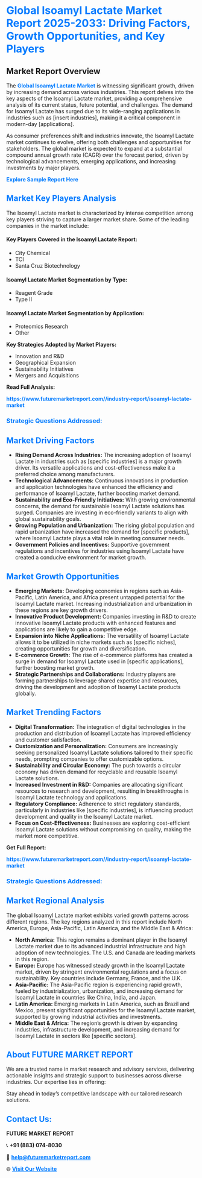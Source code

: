 <h1 style="color: #007BFF;">Global Isoamyl Lactate Market Report 2025-2033: Driving Factors, Growth Opportunities, and Key Players</h1>

<section id="overview">
<h2>Market Report Overview</h2>
<p>The <a href="https://www.futuremarketreport.com//industry-report/isoamyl-lactate-market" style="color: #007BFF; text-decoration: none;"><strong>Global Isoamyl Lactate Market</strong></a> is witnessing significant growth, driven by increasing demand across various industries. This report delves into the key aspects of the Isoamyl Lactate market, providing a comprehensive analysis of its current status, future potential, and challenges. The demand for Isoamyl Lactate has surged due to its wide-ranging applications in industries such as [insert industries], making it a critical component in modern-day [applications].</p>
<p>As consumer preferences shift and industries innovate, the Isoamyl Lactate market continues to evolve, offering both challenges and opportunities for stakeholders. The global market is expected to expand at a substantial compound annual growth rate (CAGR) over the forecast period, driven by technological advancements, emerging applications, and increasing investments by major players.</p>
</section>

<section id="overview">
<p><a href="https://www.futuremarketreport.com//request-sample/reportId=46847" style="color: #007BFF; text-decoration: none;"><strong>Explore Sample Report Here</strong></a></p>
</section>

<section id="key-players">
<h2 style="color: #007BFF;">Market Key Players Analysis</h2>
<p>The Isoamyl Lactate market is characterized by intense competition among key players striving to capture a larger market share. Some of the leading companies in the market include:</p>
<h4>Key Players Covered in the Isoamyl Lactate Report:</h4>
<ul><li>City Chemical</li><li>TCI</li><li>Santa Cruz Biotechnology</li></ul>
<h4>Isoamyl Lactate Market Segmentation by Type:</h4>
<ul><li>Reagent Grade</li><li>Type II</li></ul>

<h4>Isoamyl Lactate Market Segmentation by Application:</h4>
<ul><li>Proteomics Research</li><li>Other</li></ul>
<p><strong>Key Strategies Adopted by Market Players:</strong></p>
<ul>
<li>Innovation and R&D</li>
<li>Geographical Expansion</li>
<li>Sustainability Initiatives</li>
<li>Mergers and Acquisitions</li>
</ul>
</section>

<section>
<p><strong>Read Full Analysis: </strong></p><a href="https://www.futuremarketreport.com//industry-report/isoamyl-lactate-market" style="color: #007BFF; text-decoration: none;"><strong>https://www.futuremarketreport.com//industry-report/isoamyl-lactate-market</strong></a>
<h3 style="color: #007BFF;">Strategic Questions Addressed:</h3>
</section>

<section id="driving-factors">
<h2 style="color: #007BFF;">Market Driving Factors</h2>
<ul>
<li><strong>Rising Demand Across Industries:</strong> The increasing adoption of Isoamyl Lactate in industries such as [specific industries] is a major growth driver. Its versatile applications and cost-effectiveness make it a preferred choice among manufacturers.</li>
<li><strong>Technological Advancements:</strong> Continuous innovations in production and application technologies have enhanced the efficiency and performance of Isoamyl Lactate, further boosting market demand.</li>
<li><strong>Sustainability and Eco-Friendly Initiatives:</strong> With growing environmental concerns, the demand for sustainable Isoamyl Lactate solutions has surged. Companies are investing in eco-friendly variants to align with global sustainability goals.</li>
<li><strong>Growing Population and Urbanization:</strong> The rising global population and rapid urbanization have increased the demand for [specific products], where Isoamyl Lactate plays a vital role in meeting consumer needs.</li>
<li><strong>Government Policies and Incentives:</strong> Supportive government regulations and incentives for industries using Isoamyl Lactate have created a conducive environment for market growth.</li>
</ul>
</section>

<section id="growth-opportunities">
<h2 style="color: #007BFF;">Market Growth Opportunities</h2>
<ul>
<li><strong>Emerging Markets:</strong> Developing economies in regions such as Asia-Pacific, Latin America, and Africa present untapped potential for the Isoamyl Lactate market. Increasing industrialization and urbanization in these regions are key growth drivers.</li>
<li><strong>Innovative Product Development:</strong> Companies investing in R&D to create innovative Isoamyl Lactate products with enhanced features and applications are likely to gain a competitive edge.</li>
<li><strong>Expansion into Niche Applications:</strong> The versatility of Isoamyl Lactate allows it to be utilized in niche markets such as [specific niches], creating opportunities for growth and diversification.</li>
<li><strong>E-commerce Growth:</strong> The rise of e-commerce platforms has created a surge in demand for Isoamyl Lactate used in [specific applications], further boosting market growth.</li>
<li><strong>Strategic Partnerships and Collaborations:</strong> Industry players are forming partnerships to leverage shared expertise and resources, driving the development and adoption of Isoamyl Lactate products globally.</li>
</ul>
</section>

<section id="trending-factors">
<h2 style="color: #007BFF;">Market Trending Factors</h2>
<ul>
<li><strong>Digital Transformation:</strong> The integration of digital technologies in the production and distribution of Isoamyl Lactate has improved efficiency and customer satisfaction.</li>
<li><strong>Customization and Personalization:</strong> Consumers are increasingly seeking personalized Isoamyl Lactate solutions tailored to their specific needs, prompting companies to offer customizable options.</li>
<li><strong>Sustainability and Circular Economy:</strong> The push towards a circular economy has driven demand for recyclable and reusable Isoamyl Lactate solutions.</li>
<li><strong>Increased Investment in R&D:</strong> Companies are allocating significant resources to research and development, resulting in breakthroughs in Isoamyl Lactate technology and applications.</li>
<li><strong>Regulatory Compliance:</strong> Adherence to strict regulatory standards, particularly in industries like [specific industries], is influencing product development and quality in the Isoamyl Lactate market.</li>
<li><strong>Focus on Cost-Effectiveness:</strong> Businesses are exploring cost-efficient Isoamyl Lactate solutions without compromising on quality, making the market more competitive.</li>
</ul>
</section>

<section>
<p><strong>Get Full Report: </strong></p><a href="https://www.futuremarketreport.com//industry-report/isoamyl-lactate-market" style="color: #007BFF; text-decoration: none;"><strong>https://www.futuremarketreport.com//industry-report/isoamyl-lactate-market</strong></a>
<h3 style="color: #007BFF;">Strategic Questions Addressed:</h3>
</section>


<section id="regional-analysis">
<h2 style="color: #007BFF;">Market Regional Analysis</h2>
<p>The global Isoamyl Lactate market exhibits varied growth patterns across different regions. The key regions analyzed in this report include North America, Europe, Asia-Pacific, Latin America, and the Middle East & Africa:</p>
<ul>
<li><strong>North America:</strong> This region remains a dominant player in the Isoamyl Lactate market due to its advanced industrial infrastructure and high adoption of new technologies. The U.S. and Canada are leading markets in this region.</li>
<li><strong>Europe:</strong> Europe has witnessed steady growth in the Isoamyl Lactate market, driven by stringent environmental regulations and a focus on sustainability. Key countries include Germany, France, and the U.K.</li>
<li><strong>Asia-Pacific:</strong> The Asia-Pacific region is experiencing rapid growth, fueled by industrialization, urbanization, and increasing demand for Isoamyl Lactate in countries like China, India, and Japan.</li>
<li><strong>Latin America:</strong> Emerging markets in Latin America, such as Brazil and Mexico, present significant opportunities for the Isoamyl Lactate market, supported by growing industrial activities and investments.</li>
<li><strong>Middle East & Africa:</strong> The region’s growth is driven by expanding industries, infrastructure development, and increasing demand for Isoamyl Lactate in sectors like [specific sectors].</li>
</ul>
</section>

<footer>
<h2 style="color: #007BFF;">About FUTURE MARKET REPORT</h2>
<p>We are a trusted name in market research and advisory services, delivering actionable insights and strategic support to businesses across diverse industries. Our expertise lies in offering:</p>

<p>Stay ahead in today’s competitive landscape with our tailored research solutions.</p>

<h2 style="color: #007BFF;">Contact Us:</h2>
<p><strong>FUTURE MARKET REPORT</strong></p>
<p>📞 <strong>+91 (883) 074-8030</strong></p>
<p>📧 <strong><a href="mailto:help@futuremarketreport.com" style="color: #007BFF;">help@futuremarketreport.com</a></strong></p>
<p>🌐 <strong><a href="https://www.futuremarketreport.com/" style="color: #007BFF;">Visit Our Website</a></strong></p>
</footer>